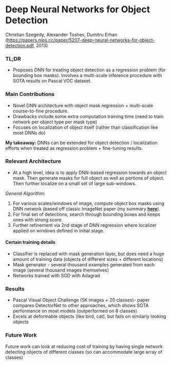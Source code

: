 # Deep Neural Networks for Object Detection

Christian Szegedy, Alexander Toshev, Dumitru Erhan
(https://papers.nips.cc/paper/5207-deep-neural-networks-for-object-detection.pdf, 2013)

### TL;DR
- Proposes DNN for treating object detection as a regression problem (for bounding box masks). Involves a multi-scale inference procedure with SOTA results on Pascal VOC dataset.

### Main Contributions
- Novel DNN architecture with object mask regression + multi-scale course-to-fine procedure.
- Drawbacks include some extra computation training time (need to train network per object type per mask type)
- Focuses on localization of object itself (rather than classification like most DNNs do)

**My takeaway:** DNNs can be extended for object detection / localization efforts when treated as regression problem + fine-tuning results.

### Relevant Architecture
- At a high level, idea is to apply DNN-based regression towards an object mask. Then generate masks for full object as well as portions of object. Then further localize on a small set of large sub-windows.

*General Algorithm*:
  1) For various scales/windows of image, compute object box masks using DNN network (based off classic ImageNet paper (my summary [**here**](https://github.com/sviswana/deeplearning-paper-summaries/blob/master/ImageNetClassification.md)).
  2) For final set of detections, search through bounding boxes and keeps ones with strong score.
  3) Further refinement via 2nd stage of DNN regression where localizer applied on windows defined in initial stage.

#### Certain training details
- Classifier is replaced with mask generation layer, but does need a huge amount of training data (objects of different sizes + different locations)
- Mask generator - several thousand examples generated from each image (several thousand images themselves)
- Networks trained with SGD with Adagrad

### Results
- Pascal Visual Object Challenge (5K images + 20 classes)- paper compares DetectorNet to other approaches, which shows SOTA performance on most models (outperformed on 8 classes)  
- Excels at deformable objects (like bird, cat), but fails on similarly looking objects

### Future Work
Future work can look at reducing cost of training by having single network detecting objects of different classes (so can accommodate large array of classes)
